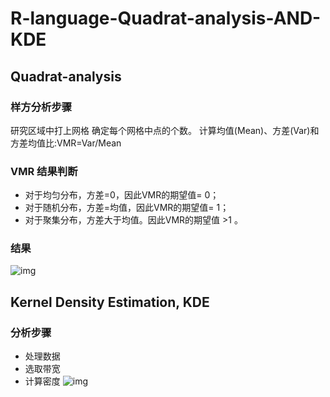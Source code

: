 # R-language-Quadrat-analysis-AND-KDE
## Quadrat-analysis
### 样方分析步骤
研究区域中打上网格
确定每个网格中点的个数。
计算均值(Mean)、方差(Var)和方差均值比:VMR=Var/Mean
### VMR 结果判断
- 对于均匀分布，方差=0，因此VMR的期望值= 0；
- 对于随机分布，方差=均值，因此VMR的期望值= 1；
- 对于聚集分布，方差大于均值。因此VMR的期望值 >1 。

### 结果
![img](https://github.com/cuit201608/Team1_coding/blob/master/1st/screenshots/Qa1.png)

## Kernel Density Estimation, KDE
### 分析步骤
- 处理数据
- 选取带宽
- 计算密度
![img](https://github.com/cuit201608/Team1_coding/blob/master/1st/screenshots/KDE.png)
